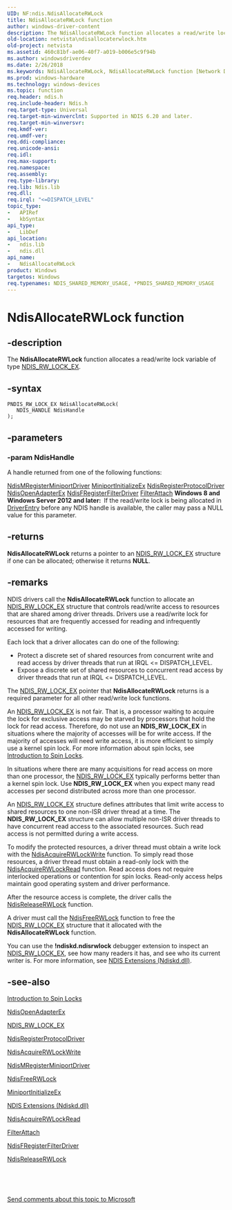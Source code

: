 ```yaml
---
UID: NF:ndis.NdisAllocateRWLock
title: NdisAllocateRWLock function
author: windows-driver-content
description: The NdisAllocateRWLock function allocates a read/write lock variable of type NDIS_RW_LOCK_EX.
old-location: netvista\ndisallocaterwlock.htm
old-project: netvista
ms.assetid: 460c81bf-ae06-40f7-a019-b006e5c9f94b
ms.author: windowsdriverdev
ms.date: 2/26/2018
ms.keywords: NdisAllocateRWLock, NdisAllocateRWLock function [Network Drivers Starting with Windows Vista], ndis/NdisAllocateRWLock, ndis_processor_group_ref_7df54f29-88d4-4596-9649-8af7b84f6d7e.xml, netvista.ndisallocaterwlock
ms.prod: windows-hardware
ms.technology: windows-devices
ms.topic: function
req.header: ndis.h
req.include-header: Ndis.h
req.target-type: Universal
req.target-min-winverclnt: Supported in NDIS 6.20 and later.
req.target-min-winversvr: 
req.kmdf-ver: 
req.umdf-ver: 
req.ddi-compliance: 
req.unicode-ansi: 
req.idl: 
req.max-support: 
req.namespace: 
req.assembly: 
req.type-library: 
req.lib: Ndis.lib
req.dll: 
req.irql: "<=DISPATCH_LEVEL"
topic_type:
-	APIRef
-	kbSyntax
api_type:
-	LibDef
api_location:
-	ndis.lib
-	ndis.dll
api_name:
-	NdisAllocateRWLock
product: Windows
targetos: Windows
req.typenames: NDIS_SHARED_MEMORY_USAGE, *PNDIS_SHARED_MEMORY_USAGE
---
```


# NdisAllocateRWLock function


## -description


The 
  <b>NdisAllocateRWLock</b> function allocates a read/write lock variable of type 
  <a href="https://msdn.microsoft.com/library/windows/hardware/ff567279">NDIS_RW_LOCK_EX</a>.


## -syntax


````
PNDIS_RW_LOCK_EX NdisAllocateRWLock(
   NDIS_HANDLE NdisHandle
);
````


## -parameters




### -param NdisHandle

A handle returned from one of the following functions:
     

<a href="..\ndis\nf-ndis-ndismregisterminiportdriver.md">NdisMRegisterMiniportDriver</a>
<a href="..\ndis\nc-ndis-miniport_initialize.md">MiniportInitializeEx</a>
<a href="..\ndis\nf-ndis-ndisregisterprotocoldriver.md">NdisRegisterProtocolDriver</a>
<a href="..\ndis\nf-ndis-ndisopenadapterex.md">NdisOpenAdapterEx</a>
<a href="..\ndis\nf-ndis-ndisfregisterfilterdriver.md">NdisFRegisterFilterDriver</a>
<a href="..\ndis\nc-ndis-filter_attach.md">FilterAttach</a>
<b>Windows 8 and Windows Server 2012 and later:  </b>If the read/write lock is being allocated in <a href="..\wdm\nc-wdm-driver_initialize.md">DriverEntry</a> before any NDIS handle is available, the caller may pass a NULL value for this parameter.


## -returns



<b>NdisAllocateRWLock</b> returns a pointer to an 
     <a href="https://msdn.microsoft.com/library/windows/hardware/ff567279">NDIS_RW_LOCK_EX</a> structure if one can be allocated; otherwise it returns <b>NULL</b>.




## -remarks



NDIS drivers call the 
    <b>NdisAllocateRWLock</b> function to allocate an 
    <a href="https://msdn.microsoft.com/library/windows/hardware/ff567279">NDIS_RW_LOCK_EX</a> structure that controls
    read/write access to resources that are shared among driver threads. Drivers use a read/write lock for
    resources that are frequently accessed for reading and infrequently accessed for writing.

Each lock that a driver allocates can do one of the following:

<ul>
<li>
Protect a discrete set of shared resources from concurrent write and read access by driver threads
      that run at IRQL &lt;= DISPATCH_LEVEL.

</li>
<li>
Expose a discrete set of shared resources to concurrent read access by driver threads that run at
      IRQL &lt;= DISPATCH_LEVEL.

</li>
</ul>
The <a href="https://msdn.microsoft.com/library/windows/hardware/ff567279">NDIS_RW_LOCK_EX</a> pointer that 
    <b>NdisAllocateRWLock</b> returns is a required parameter for all other read/write lock functions.

An <a href="https://msdn.microsoft.com/library/windows/hardware/ff567279">NDIS_RW_LOCK_EX</a> is not fair.  That is, a processor waiting to acquire the lock for exclusive access may be starved by processors that hold the lock for read access.  Therefore, do not use an <b>NDIS_RW_LOCK_EX</b> in situations where the majority of accesses will be for write access.  If the majority of accesses will need write access, it is more efficient to simply use a kernel spin lock. For more information about spin locks, see <a href="https://msdn.microsoft.com/library/windows/hardware/ff548114">Introduction to Spin Locks</a>.

In situations where there are many acquisitions for read access on more than one processor, the <a href="https://msdn.microsoft.com/library/windows/hardware/ff567279">NDIS_RW_LOCK_EX</a> typically performs better than a kernel spin lock.  Use <b>NDIS_RW_LOCK_EX</b> when you expect many read accesses per second distributed across more than one processor.

An <a href="https://msdn.microsoft.com/library/windows/hardware/ff567279">NDIS_RW_LOCK_EX</a> structure defines attributes that limit write access to shared resources to one
    non-ISR driver thread at a time. The <b>NDIS_RW_LOCK_EX</b> structure can allow multiple non-ISR driver threads
    to have concurrent read access to the associated resources. Such read access is not permitted during a
    write access.

To modify the protected resources, a driver thread must obtain a write lock with the 
    <a href="..\ndis\nf-ndis-ndisacquirerwlockwrite.md">NdisAcquireRWLockWrite</a> function. To
    simply read those resources, a driver thread must obtain a read-only lock with the 
    <a href="..\ndis\nf-ndis-ndisacquirerwlockread.md">NdisAcquireRWLockRead</a> function. Read
    access does not require interlocked operations or contention for spin locks. Read-only access helps
    maintain good operating system and driver performance.

After the resource access is complete, the driver calls the 
    <a href="..\ndis\nf-ndis-ndisreleaserwlock.md">NdisReleaseRWLock</a> function.

A driver must call the 
    <a href="..\ndis\nf-ndis-ndisfreerwlock.md">NdisFreeRWLock</a> function to free the
    <a href="https://msdn.microsoft.com/library/windows/hardware/ff567279">NDIS_RW_LOCK_EX</a> structure that it allocated with the 
    <b>NdisAllocateRWLock</b> function.

You can use the <b>!ndiskd.ndisrwlock</b> debugger extension to inspect an <a href="https://msdn.microsoft.com/library/windows/hardware/ff567279">NDIS_RW_LOCK_EX</a>, see how many readers it has, and see who its current writer is. For more information, see <a href="https://msdn.microsoft.com/library/windows/hardware/ff552270">NDIS Extensions (Ndiskd.dll)</a>.




## -see-also

<a href="https://msdn.microsoft.com/library/windows/hardware/ff548114">Introduction to Spin Locks</a>



<a href="..\ndis\nf-ndis-ndisopenadapterex.md">NdisOpenAdapterEx</a>



<a href="https://msdn.microsoft.com/library/windows/hardware/ff567279">NDIS_RW_LOCK_EX</a>



<a href="..\ndis\nf-ndis-ndisregisterprotocoldriver.md">NdisRegisterProtocolDriver</a>



<a href="..\ndis\nf-ndis-ndisacquirerwlockwrite.md">NdisAcquireRWLockWrite</a>



<a href="..\ndis\nf-ndis-ndismregisterminiportdriver.md">NdisMRegisterMiniportDriver</a>



<a href="..\ndis\nf-ndis-ndisfreerwlock.md">NdisFreeRWLock</a>



<a href="..\ndis\nc-ndis-miniport_initialize.md">MiniportInitializeEx</a>



<a href="https://msdn.microsoft.com/library/windows/hardware/ff552270">NDIS Extensions (Ndiskd.dll)</a>



<a href="..\ndis\nf-ndis-ndisacquirerwlockread.md">NdisAcquireRWLockRead</a>



<a href="..\ndis\nc-ndis-filter_attach.md">FilterAttach</a>



<a href="..\ndis\nf-ndis-ndisfregisterfilterdriver.md">NdisFRegisterFilterDriver</a>



<a href="..\ndis\nf-ndis-ndisreleaserwlock.md">NdisReleaseRWLock</a>



 

 

<a href="mailto:wsddocfb@microsoft.com?subject=Documentation%20feedback [netvista\netvista]:%20NdisAllocateRWLock function%20 RELEASE:%20(2/26/2018)&amp;body=%0A%0APRIVACY STATEMENT%0A%0AWe use your feedback to improve the documentation. We don't use your email address for any other purpose, and we'll remove your email address from our system after the issue that you're reporting is fixed. While we're working to fix this issue, we might send you an email message to ask for more info. Later, we might also send you an email message to let you know that we've addressed your feedback.%0A%0AFor more info about Microsoft's privacy policy, see http://privacy.microsoft.com/en-us/default.aspx." title="Send comments about this topic to Microsoft">Send comments about this topic to Microsoft</a>


